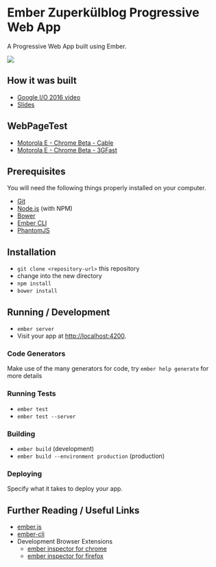 # Ember Zuperkülblog Progressive Web App

A Progressive Web App built using Ember.

![](https://cloud.githubusercontent.com/assets/110953/15867845/f26a07e6-2cdc-11e6-9256-14d63358c9fa.jpg)

## How it was built

* [Google I/O 2016 video](https://www.youtube.com/watch?v=srdKq0DckXQ&list=PLNYkxOF6rcIDz1TzmmMRBC-kd8zPRTQIP&index=21)
* [Slides](https://speakerdeck.com/addyosmani/progressive-web-apps-across-all-frameworks)

## WebPageTest

* [Motorola E - Chrome Beta - Cable](http://www.webpagetest.org/result/160607_7G_1367/)
* [Motorola E - Chrome Beta - 3GFast](http://www.webpagetest.org/result/160607_PM_136P/)


## Prerequisites

You will need the following things properly installed on your computer.

* [Git](http://git-scm.com/)
* [Node.js](http://nodejs.org/) (with NPM)
* [Bower](http://bower.io/)
* [Ember CLI](http://www.ember-cli.com/)
* [PhantomJS](http://phantomjs.org/)

## Installation

* `git clone <repository-url>` this repository
* change into the new directory
* `npm install`
* `bower install`

## Running / Development

* `ember server`
* Visit your app at [http://localhost:4200](http://localhost:4200).

### Code Generators

Make use of the many generators for code, try `ember help generate` for more details

### Running Tests

* `ember test`
* `ember test --server`

### Building

* `ember build` (development)
* `ember build --environment production` (production)

### Deploying

Specify what it takes to deploy your app.

## Further Reading / Useful Links

* [ember.js](http://emberjs.com/)
* [ember-cli](http://www.ember-cli.com/)
* Development Browser Extensions
  * [ember inspector for chrome](https://chrome.google.com/webstore/detail/ember-inspector/bmdblncegkenkacieihfhpjfppoconhi)
  * [ember inspector for firefox](https://addons.mozilla.org/en-US/firefox/addon/ember-inspector/)

